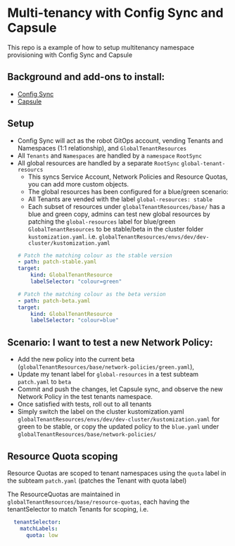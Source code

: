# Multi-tenancy with Config Sync and Capsule
This repo is a example of how to setup multitenancy namespace provisioning with Config Sync and Capsule

## Background and add-ons to install:
- [Config Sync](https://github.com/GoogleContainerTools/kpt-config-sync)
- [Capsule](https://github.com/projectcapsule/capsule)

## Setup
- Config Sync will act as the robot GitOps account, vending Tenants and Namespaces (1:1 relationship), and `GlobalTenantResources`
- All `Tenants` and `Namespaces` are handled by a `namespace` `RootSync`
- All global resources are handled by a separate `RootSync` `global-tenant-resourcs`
    - This syncs Service Account, Network Policies and Resource Quotas, you can add more custom objects.
    - The global resources has been configured for a blue/green scenario:
    - All Tenants are vended with the label `global-resources: stable`
    - Each subset of resources under `globalTenantResources/base/` has a blue and green copy, admins can test new global resources by patching the `global-resources` label for blue/green `GlobalTenantResources` to be stable/beta in the cluster folder `kustomization.yaml`. i.e. `globalTenantResources/envs/dev/dev-cluster/kustomization.yaml`
    ```yaml
    # Patch the matching colour as the stable version
    - path: patch-stable.yaml
    target:
        kind: GlobalTenantResource
        labelSelector: "colour=green"

    # Patch the matching colour as the beta version
    - path: patch-beta.yaml
    target:
        kind: GlobalTenantResource
        labelSelector: "colour=blue"
    ```

## Scenario: I want to test a new Network Policy:
- Add the new policy into the current beta (`globalTenantResources/base/network-policies/green.yaml`), 
- Update my tenant label for `global-resources` in a test subteam `patch.yaml` to `beta`
- Commit and push the changes, let Capsule sync, and observe the new Network Policy in the test tenants namespace.
- Once satisfied with tests, roll out to all tenants
- Simply switch the label on the cluster kustomization.yaml `globalTenantResources/envs/dev/dev-cluster/kustomization.yaml` for green to be stable, or copy the updated policy to the `blue.yaml` under `globalTenantResources/base/network-policies/`

## Resource Quota scoping
Resource Quotas are scoped to tenant namespaces using the `quota` label in the subteam `patch.yaml` (patches the Tenant with quota label)

The ResourceQuotas are maintained in `globalTenantResources/base/resource-quotas`, each having the tenantSelector to match Tenants for scoping, i.e.
```yaml
  tenantSelector:
    matchLabels:
      quota: low
```
